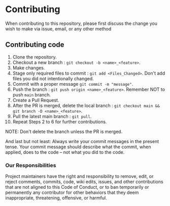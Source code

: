 # Contributing

When contributing to this repository, please first discuss the change you wish to make via issue,
email, or any other method

## Contributing code

1. Clone the repository.
2. Checkout a new branch : `git checkout -b <name>_<feature>`.
3. Make changes.
4. Stage only required files to commit : `git add <Files_Changed>`. Don't add files you did not intentionally changed.
5. Commit with a proper message `git commit -m "message"`.
6. Push the branch : `git push origin <name>_<feature>`. Remember NOT to push `main` branch.
7. Create a Pull Request.
8. After the PR is merged, delete the local branch : `git checkout main && git branch -D <name>_<feature>`.
9. Pull the latest main branch : `git pull`.
10. Repeat Steps 2 to 6 for further contributions.

NOTE: Don't delete the branch unless the PR is merged.

And last but not least: Always write your commit messages in the present tense. Your commit message should describe what the commit, when applied, does to the code – not what you did to the code.

### Our Responsibilities

Project maintainers have the right and responsibility to remove, edit, or
reject comments, commits, code, wiki edits, issues, and other contributions
that are not aligned to this Code of Conduct, or to ban temporarily or
permanently any contributor for other behaviors that they deem inappropriate,
threatening, offensive, or harmful.
